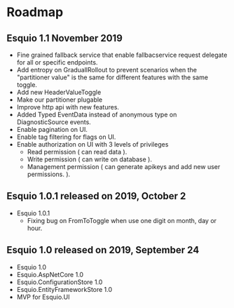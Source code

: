 
# Roadmap 

## Esquio 1.1  November 2019

- Fine grained fallback service that enable fallbacservice request delegate for all or specific endpoints.
- Add entropy on GraduallRollout to prevent scenarios when the "partitioner value" is the same for different features with the same toggle.
- Add new HeaderValueToggle
- Make our partitioner plugable
- Improve http api with new features.
- Added Typed EventData instead of anonymous type on DiagnosticSource events.
- Enable pagination on UI.
- Enable tag filtering for flags on UI.
- Enable authorization on UI with 3 levels of privileges
    - Read permission ( can read data ).
    - Write permission ( can write on database ).
    - Management permission ( can generate apikeys and add new user permissions. ).

## Esquio 1.0.1 released on 2019, October 2

- Esquio 1.0.1
    - Fixing bug on FromToToggle when use one digit on month, day or hour.

## Esquio 1.0 released on 2019, September 24

- Esquio 1.0
- Esquio.AspNetCore 1.0
- Esquio.ConfigurationStore 1.0
- Esquio.EntityFrameworkStore 1.0
- MVP for Esquio.UI